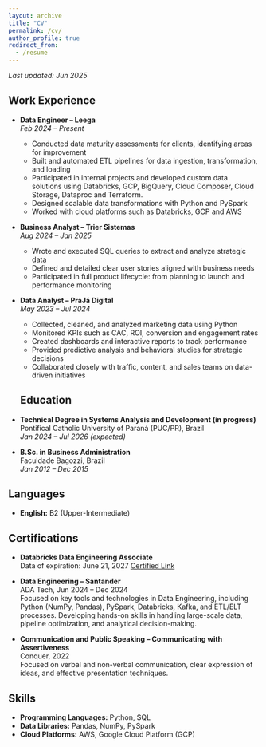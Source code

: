 ```yaml
---
layout: archive
title: "CV"
permalink: /cv/
author_profile: true
redirect_from:
  - /resume
---
```


_Last updated: Jun 2025_

## Work Experience

- **Data Engineer – Leega**  
  *Feb 2024 – Present*  
	-	Conducted data maturity assessments for clients, identifying areas for improvement
	-	Built and automated ETL pipelines for data ingestion, transformation, and loading
	-	Participated in internal projects and developed custom data solutions using Databricks, GCP, BigQuery, Cloud Composer, Cloud Storage, Dataproc and Terraform.
	-	Designed scalable data transformations with Python and PySpark
	-	Worked with cloud platforms such as Databricks, GCP and AWS 

- **Business Analyst – Trier Sistemas**  
  *Aug 2024 – Jan 2025*  
  - Wrote and executed SQL queries to extract and analyze strategic data  
  - Defined and detailed clear user stories aligned with business needs 
  - Participated in full product lifecycle: from planning to launch and performance monitoring  

- **Data Analyst – PraJá Digital**  
  *May 2023 – Jul 2024*  
  - Collected, cleaned, and analyzed marketing data using Python  
  - Monitored KPIs such as CAC, ROI, conversion and engagement rates  
  - Created dashboards and interactive reports to track performance  
  - Provided predictive analysis and behavioral studies for strategic decisions  
  - Collaborated closely with traffic, content, and sales teams on data-driven initiatives  

  ## Education

- **Technical Degree in Systems Analysis and Development (in progress)**  
  Pontifical Catholic University of Paraná (PUC/PR), Brazil  
  *Jan 2024 – Jul 2026 (expected)*

- **B.Sc. in Business Administration**  
  Faculdade Bagozzi, Brazil  
  *Jan 2012 – Dec 2015*

## Languages

- **English:** B2 (Upper-Intermediate)

## Certifications

- **Databricks Data Engineering Associate**  
  Data of expiration: June 21, 2027
  [Certified Link](https://credentials.databricks.com/ce50336d-b710-4d64-813c-6ad343192fc5#acc.ofEsAv05)
 

- **Data Engineering – Santander**  
  ADA Tech, Jun 2024 – Dec 2024  
  Focused on key tools and technologies in Data Engineering, including Python (NumPy, Pandas), PySpark, Databricks, Kafka, and ETL/ELT processes. Developing hands-on skills in handling large-scale data, pipeline optimization, and analytical decision-making.

- **Communication and Public Speaking – Communicating with Assertiveness**  
  Conquer, 2022  
  Focused on verbal and non-verbal communication, clear expression of ideas, and effective presentation techniques.

## Skills

- **Programming Languages:** Python, SQL  
- **Data Libraries:** Pandas, NumPy, PySpark  
- **Cloud Platforms:** AWS, Google Cloud Platform (GCP)   